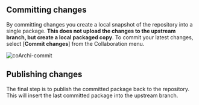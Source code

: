 ## Committing changes

By committing changes you create a local snapshot of the repository into a single package.  **This does not upload the changes to the upstream branch, but create a local packaged copy**.  To commit your latest changes, select [**Commit changes**] from the Collaboration menu.

![coArchi-commit]()

## Publishing changes

The final step is to publish the committed package back to the repository.  This will insert the last committed package into the upstream branch.
